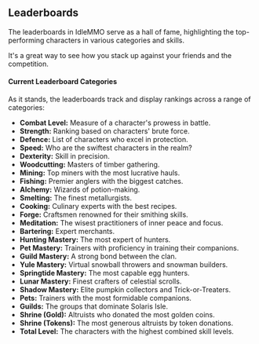 ## Leaderboards

The leaderboards in IdleMMO serve as a hall of fame, highlighting the top-performing characters in various categories and skills. 

It's a great way to see how you stack up against your friends and the competition.

#### Current Leaderboard Categories

As it stands, the leaderboards track and display rankings across a range of categories:

- **Combat Level:** Measure of a character's prowess in battle.
- **Strength:** Ranking based on characters' brute force.
- **Defence:** List of characters who excel in protection.
- **Speed:** Who are the swiftest characters in the realm?
- **Dexterity:** Skill in precision.
- **Woodcutting:** Masters of timber gathering.
- **Mining:** Top miners with the most lucrative hauls.
- **Fishing:** Premier anglers with the biggest catches.
- **Alchemy:** Wizards of potion-making.
- **Smelting:** The finest metallurgists.
- **Cooking:** Culinary experts with the best recipes.
- **Forge:** Craftsmen renowned for their smithing skills.
- **Meditation:** The wisest practitioners of inner peace and focus.
- **Bartering:** Expert merchants.
- **Hunting Mastery:** The most expert of hunters.
- **Pet Mastery:** Trainers with proficiency in training their companions.
- **Guild Mastery:** A strong bond between the clan.
- **Yule Mastery:** Virtual snowball throwers and snowman builders. 
- **Springtide Mastery:** The most capable egg hunters.
- **Lunar Mastery:** Finest crafters of celestial scrolls. 
- **Shadow Mastery:** Elite pumpkin collectors and Trick-or-Treaters. 
- **Pets:** Trainers with the most formidable companions.
- **Guilds:** The groups that dominate Solaris Isle.
- **Shrine (Gold):** Altruists who donated the most golden coins.
- **Shrine (Tokens):** The most generous altruists by token donations.  
- **Total Level:** The characters with the highest combined skill levels.
